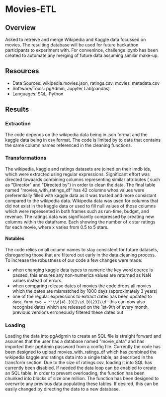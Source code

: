 # Movies-ETL
## Overview
Asked to retreive and merge Wikipedia and Kaggle data focussed on movies. The resulting database will be used for future hackathon participants to experiment with. For convenince, challenge.ipynb has been created to automate any merging of future data assuming similar make-up.

## Resources
- Data Sources: wikipedia.movies.json, ratings.csv, movies_metadata.csv
- Software/Tools: pgAdmin, Jupyter Lab(pandas)
- Languages: SQL, Python

## Results
### Extraction
The code depends on the wikipedia data being in json format and the kaggle data being in csv format. The code is limited by to data that contains the same column names referenced in the cleaning functions.
### Transformations
The wikipedia, kaggle and ratings datasets are joined on their imdb ids, which were extracted using regular expressions. Significant effort was directed towaards combining columns representing similar attributes ( such as "Director" and "Directed by") in order to clean the data. The final table named "movies_with_ratings_df" has 42 columns whos values were preferentially filled with kaggle data as it was trusted and more consistant compared to the wikipedia data. Wikipedia data was used for columns that did not exist in the kaggle data or used to fill null values of those columns which were represented in both frames such as run-time, budget, and revenue. The ratings data was significantly compressed by creating new columns within the dataframe. Each showing the number of x star ratings for each movie, where x varies from 0.5 to 5 stars.

#### Notables ####
The code relies on all column names to stay consistent for future datasets, disregarding those that are filtered out early in the data cleaning process. To increase the robustness of our code a few changes were made:
- when changing kaggle data types to numeric the key word coerce is passed, this ensures any non-numerica values are returned as NaN values instead of errors
- when comparing release dates of movies the code drops all movies which the dates are mismatched by 1000 days (approximately 3 years)
- one of the regular expressions to extract dates has been updated to `date_form_two = r'\\d{4}.[01]\\d.[0123]\\d'` this can now also recognise dates which are released on the 1st-9th of every month, previous versions erroneously filtered these dates out
### Loading
Loading the data into pgAdgmin to create an SQL file is straight forward and assumes that the user has a database named "movie_data" and has imported their pgAdmin password from a config file. Currently the code has been designed to upload movies_with_ratings_df which has combined the wikipedia kaggle and ratings data into a single table, as described in the transform section. Due to the size of ratings.csv, loading it into SQL has currently been disabled. If needed the data loop can be enabled to create an SQL table. In order to prevent overloading, the function has been chunked into blocks of size one million. The function has been designed to overwrite any previous data populating these tables. If desired, this can be easily changed by directing the data to a new database.
